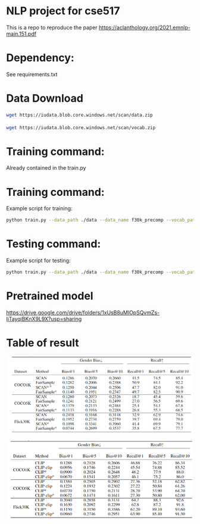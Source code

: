 # NLP project for cse517

This is a repo to reproduce the paper https://aclanthology.org/2021.emnlp-main.151.pdf

# Dependency:

See requirements.txt

# Data Download
```bash
wget https://iudata.blob.core.windows.net/scan/data.zip

wget https://iudata.blob.core.windows.net/scan/vocab.zip
```

# Training command:

Already contained in the train.py

# Training command:

Example script for training:
```bash
python train.py --data_path ./data --data_name f30k_precomp --vocab_path ./vocab --logger_name ./fair_sample_flickr/ --model_name ./fair_sample_flickr/ --bi_gru --cross_attn=t2i --learning_rate=0.0002 --num_epochs=15
```
# Testing command:

Example script for testing:
```bash
python train.py --data_path ./data --data_name f30k_precomp --vocab_path ./vocab --logger_name ./fair_sample_log2/ --model_name ./fair_sample_log2/ --bi_gru --cross_attn=t2i --resume flickr_model/model_best_nofair.pth.tar --test_data --neutralize
```

# Pretrained model

https://drive.google.com/drive/folders/1xUsB8uMlOpSQvmZs-ljTayqiBKnX9L9X?usp=sharing

# Table of result

![avatar](image/pre.png)

![avatar](image/post.png)
